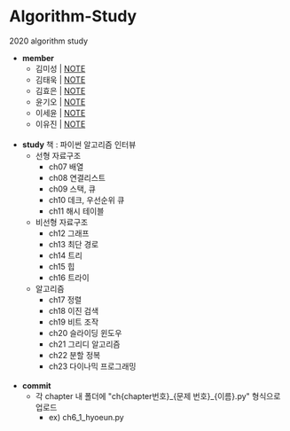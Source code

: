 # Algorithm-Study
2020 algorithm study

* **member**
  - 김미성 | [NOTE]()
  - 김태욱 | [NOTE]()
  - 김효은 | [NOTE](https://hyoeun-log.tistory.com/)
  - 윤기오 | [NOTE]()
  - 이세윤 | [NOTE]()
  - 이유진 | [NOTE]()
<br><br>
* **study**
책 : 파이썬 알고리즘 인터뷰
  - 선형 자료구조
    - ch07  배열 
    - ch08  연결리스트 
    - ch09  스택, 큐
    - ch10 데크, 우선순위 큐
    - ch11 해시 테이블
  - 비선형 자료구조
    - ch12 그래프
    - ch13 최단 경로
    - ch14 트리
    - ch15 힙
    - ch16 트라이
  - 알고리즘
    - ch17 정렬
    - ch18 이진 검색
    - ch19 비트 조작
    - ch20 슬라이딩 윈도우
    - ch21 그리디 알고리즘
    - ch22 분할 정복
    - ch23 다이나믹 프로그래밍
<br><br>    
* **commit**
    - 각 chapter 내 폴더에 "ch{chapter번호}\_{문제 번호}\_{이름}.py" 형식으로 업로드
      - ex) ch6_1_hyoeun.py
 

